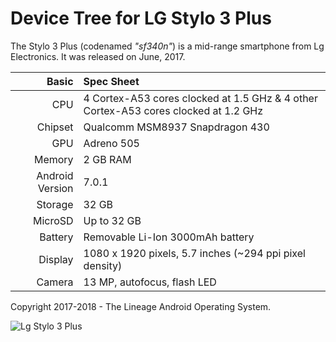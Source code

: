 Device Tree for LG Stylo 3 Plus
==============================================

The Stylo 3 Plus (codenamed _"sf340n"_) is a mid-range smartphone from Lg Electronics.
It was released on June, 2017.

Basic   | Spec Sheet
-------:|:-------------------------
CPU     | 4 Cortex-A53 cores clocked at 1.5 GHz & 4 other Cortex-A53 cores clocked at 1.2 GHz
Chipset | Qualcomm MSM8937 Snapdragon 430
GPU     | Adreno 505
Memory  | 2 GB RAM
Android Version | 7.0.1
Storage | 32 GB
MicroSD | Up to 32 GB
Battery | Removable Li-Ion 3000mAh battery
Display | 1080 x 1920 pixels, 5.7 inches (~294 ppi pixel density)
Camera  | 13 MP, autofocus, flash LED

Copyright 2017-2018 - The Lineage Android Operating System.

![Lg Stylo 3 Plus](https://belacha.com/media/items/original/1506215796_6236.jpg "Lg Stylo 3 Plus")
